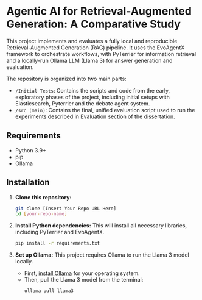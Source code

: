 # Agentic AI for Retrieval-Augmented Generation: A Comparative Study

This project implements and evaluates a fully local and reproducible Retrieval-Augmented Generation (RAG) pipeline. It uses the EvoAgentX framework to orchestrate workflows, with PyTerrier for information retrieval and a locally-run Ollama LLM (Llama 3) for answer generation and evaluation.

The repository is organized into two main parts:
* `/Initial Tests`: Contains the scripts and code from the early, exploratory phases of the project, including initial setups with Elasticsearch, Pyterrier and the debate agent system.
* `/src (main)`: Contains the final, unified evaluation script used to run the experiments described in Evaluation section of the dissertation.

## Requirements
* Python 3.9+
* pip
* Ollama

## Installation
1.  **Clone this repository:**
    ```bash
    git clone [Insert Your Repo URL Here]
    cd [your-repo-name]
    ```

2.  **Install Python dependencies:**
    This will install all necessary libraries, including PyTerrier and EvoAgentX.
    ```bash
    pip install -r requirements.txt
    ```

3.  **Set up Ollama:**
    This project requires Ollama to run the Llama 3 model locally.
    * First, [install Ollama](https://ollama.com/) for your operating system.
    * Then, pull the Llama 3 model from the terminal:
        ```bash
        ollama pull llama3
        ```
